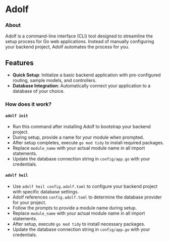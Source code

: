 # Adolf

### About

Adolf is a command-line interface (CLI) tool designed to streamline the setup process for Go web applications. Instead of manually configuring your backend project, Adolf automates the process for you.

## Features

- **Quick Setup**: Initialize a basic backend application with pre-configured routing, sample models, and controllers.
- **Database Integration**: Automatically connect your application to a database of your choice.


  
### How does it work?

#### `adolf init`
- Run this command after installing Adolf to bootstrap your backend project.
- During setup, provide a name for your module when prompted.
- After setup completes, execute `go mod tidy` to install required packages.
- Replace `module_name` with your actual module name in all import statements.
- Update the database connection string in `config/app.go` with your credentials.
  

#### `adolf heil`
- Use `adolf heil config.adolf.toml` to configure your backend project with specific database settings.
- Adolf references `config.adolf.toml` to determine the database provider for your project.
- Follow the prompts to provide a module name during setup.
- Replace `module_name` with your actual module name in all import statements.
- After setup, execute `go mod tidy` to install necessary packages.
- Update the database connection string in `config/app.go` with your credentials.
